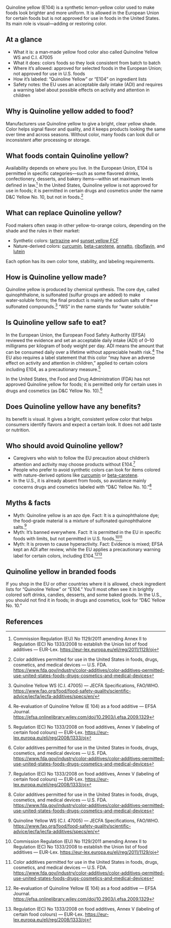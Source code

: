 Quinoline yellow (E104) is a synthetic lemon-yellow color used to make foods look brighter and more uniform. It is allowed in the European Union for certain foods but is not approved for use in foods in the United States. Its main role is visual—adding or restoring color.

<!--more-->

## At a glance
- What it is: a man‑made yellow food color also called Quinoline Yellow WS and C.I. 47005
- What it does: colors foods so they look consistent from batch to batch
- Where it’s allowed: approved for selected foods in the European Union; not approved for use in U.S. foods
- How it’s labeled: “Quinoline Yellow” or “E104” on ingredient lists
- Safety notes: the EU uses an acceptable daily intake (ADI) and requires a warning label about possible effects on activity and attention in children

## Why is Quinoline yellow added to food?
Manufacturers use Quinoline yellow to give a bright, clear yellow shade. Color helps signal flavor and quality, and it keeps products looking the same over time and across seasons. Without color, many foods can look dull or inconsistent after processing or storage.

## What foods contain Quinoline yellow?
Availability depends on where you live. In the European Union, E104 is permitted in specific categories—such as some flavored drinks, confectionery, desserts, and bakery items—within set maximum levels defined in law.[^1] In the United States, Quinoline yellow is not approved for use in foods; it is permitted in certain drugs and cosmetics under the name D&C Yellow No. 10, but not in foods.[^2]

## What can replace Quinoline yellow?
Food makers often swap in other yellow-to-orange colors, depending on the shade and the rules in their market:
- Synthetic colors: [tartrazine](/e102-tartrazine) and [sunset yellow FCF](/e110-sunset-yellow-fcf)
- Nature-derived colors: [curcumin](/e100-curcumin), [beta-carotene](/e160a-carotene), [annatto](/e160b-annatto), [riboflavin](/e101-riboflavin), and [lutein](/e161b-lutein)

Each option has its own color tone, stability, and labeling requirements.

## How is Quinoline yellow made?
Quinoline yellow is produced by chemical synthesis. The core dye, called quinophthalone, is sulfonated (sulfur groups are added) to make water‑soluble forms; the final product is mainly the sodium salts of these sulfonated compounds.[^3] “WS” in the name stands for “water soluble.”

## Is Quinoline yellow safe to eat?
In the European Union, the European Food Safety Authority (EFSA) reviewed the evidence and set an acceptable daily intake (ADI) of 0–10 milligrams per kilogram of body weight per day. ADI means the amount that can be consumed daily over a lifetime without appreciable health risk.[^4] The EU also requires a label statement that this color “may have an adverse effect on activity and attention in children,” applied to certain colors including E104, as a precautionary measure.[^5]

In the United States, the Food and Drug Administration (FDA) has not approved Quinoline yellow for foods; it is permitted only for certain uses in drugs and cosmetics (as D&C Yellow No. 10).[^2]

## Does Quinoline yellow have any benefits?
Its benefit is visual. It gives a bright, consistent yellow color that helps consumers identify flavors and expect a certain look. It does not add taste or nutrition.

## Who should avoid Quinoline yellow?
- Caregivers who wish to follow the EU precaution about children’s attention and activity may choose products without E104.[^5]
- People who prefer to avoid synthetic colors can look for items colored with nature-derived options like [curcumin](/e100-curcumin) or [beta-carotene](/e160a-carotene).
- In the U.S., it is already absent from foods, so avoidance mainly concerns drugs and cosmetics labeled with “D&C Yellow No. 10.”[^2]

## Myths & facts
- Myth: Quinoline yellow is an azo dye. Fact: It is a quinophthalone dye; the food-grade material is a mixture of sulfonated quinophthalone salts.[^3]
- Myth: It’s banned everywhere. Fact: It is permitted in the EU in specific foods with limits, but not permitted in U.S. foods.[^1][^2]
- Myth: It is proven to cause hyperactivity. Fact: Evidence is mixed; EFSA kept an ADI after review, while the EU applies a precautionary warning label for certain colors, including E104.[^4][^5]

## Quinoline yellow in branded foods
If you shop in the EU or other countries where it is allowed, check ingredient lists for “Quinoline Yellow” or “E104.” You’ll most often see it in brightly colored soft drinks, candies, desserts, and some baked goods. In the U.S., you should not find it in foods; in drugs and cosmetics, look for “D&C Yellow No. 10.”

## References
[^1]: Commission Regulation (EU) No 1129/2011 amending Annex II to Regulation (EC) No 1333/2008 to establish the Union list of food additives — EUR-Lex. https://eur-lex.europa.eu/eli/reg/2011/1129/oj
[^2]: Color additives permitted for use in the United States in foods, drugs, cosmetics, and medical devices — U.S. FDA. https://www.fda.gov/industry/color-additives/color-additives-permitted-use-united-states-foods-drugs-cosmetics-and-medical-devices
[^3]: Quinoline Yellow WS (C.I. 47005) — JECFA Specifications, FAO/WHO. https://www.fao.org/food/food-safety-quality/scientific-advice/jecfa/jecfa-additives/specs/en/
[^4]: Re-evaluation of Quinoline Yellow (E 104) as a food additive — EFSA Journal. https://efsa.onlinelibrary.wiley.com/doi/10.2903/j.efsa.2009.1329
[^5]: Regulation (EC) No 1333/2008 on food additives, Annex V (labeling of certain food colours) — EUR-Lex. https://eur-lex.europa.eu/eli/reg/2008/1333/oj
